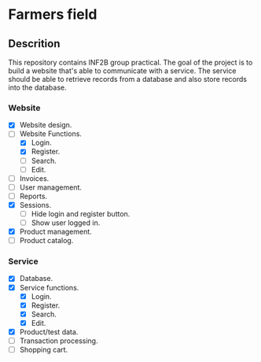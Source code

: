 # Farmers field

## Descrition

This repository contains INF2B group practical. The goal of the project is to build a website that's able to communicate with a service. The service should be able to retrieve records from a database and also store records into the database.

### Website

- [x] Website design.
- [ ] Website Functions.
  - [x] Login.
  - [x] Register.
  - [ ] Search.
  - [ ] Edit.
- [ ] Invoices.
- [ ] User management.
- [ ] Reports.
- [x] Sessions.
  - [ ] Hide login and register button.
  - [ ] Show user logged in.
- [x] Product management.
- [ ] Product catalog.

### Service

- [x] Database.
- [x] Service functions.
  - [x] Login.
  - [x] Register.
  - [x] Search.
  - [x] Edit.
- [x] Product/test data.
- [ ] Transaction processing.
- [ ] Shopping cart.
